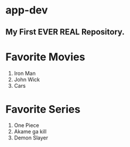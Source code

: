 # app-dev
## My First EVER REAL Repository.

# Favorite Movies
1. Iron Man
2. John Wick
3. Cars
   
# Favorite Series
1. One Piece
2. Akame ga kill
3. Demon Slayer
